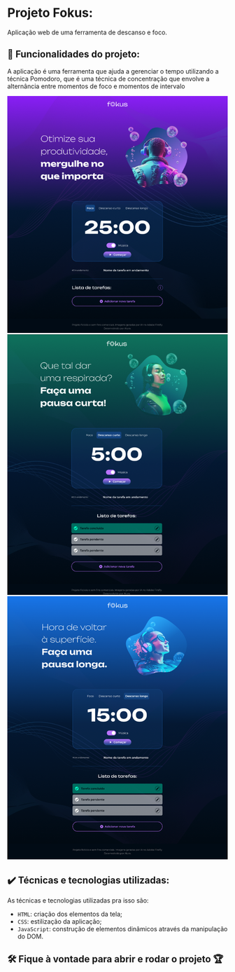 # Projeto Fokus:

Aplicação web de uma ferramenta de descanso e foco.

## 🔨 Funcionalidades do projeto:

A aplicação é uma ferramenta que ajuda a gerenciar o tempo utilizando a técnica Pomodoro, que é uma técnica de concentração que envolve a alternância entre momentos de foco e momentos de intervalo

![Layout da parte de foco.](https://raw.githubusercontent.com/MilyRibeiro/fokus/refs/heads/main/imagens/imagem-1.webp)
![Layout da parte de descanso curto.](https://github.com/MilyRibeiro/fokus/blob/main/imagens/imagem-2.png?raw=true)
![Layout da parte de descanso longo.](https://raw.githubusercontent.com/MilyRibeiro/fokus/refs/heads/main/imagens/imagem-3.webp)

## ✔️ Técnicas e tecnologias utilizadas:

As técnicas e tecnologias utilizadas pra isso são:

- `HTML`: criação dos elementos da tela;
- `CSS`: estilização da aplicação;
- `JavaScript`: construção de elementos dinâmicos através da manipulação do DOM.

## 🛠️ Fique à vontade para abrir e rodar o projeto 🏆 
